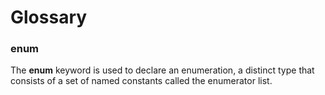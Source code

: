 # Glossary

### enum

The **enum** keyword is used to declare an enumeration, a distinct type that consists of a set of named constants called the enumerator list.